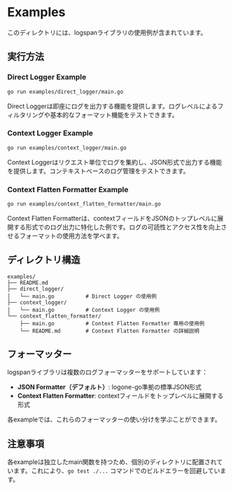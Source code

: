 # Examples

このディレクトリには、logspanライブラリの使用例が含まれています。

## 実行方法

### Direct Logger Example
```bash
go run examples/direct_logger/main.go
```

Direct Loggerは即座にログを出力する機能を提供します。ログレベルによるフィルタリングや基本的なフォーマット機能をテストできます。

### Context Logger Example
```bash
go run examples/context_logger/main.go
```

Context Loggerはリクエスト単位でログを集約し、JSON形式で出力する機能を提供します。コンテキストベースのログ管理をテストできます。

### Context Flatten Formatter Example
```bash
go run examples/context_flatten_formatter/main.go
```

Context Flatten Formatterは、contextフィールドをJSONのトップレベルに展開する形式でのログ出力に特化した例です。ログの可読性とアクセス性を向上させるフォーマットの使用方法を学べます。

## ディレクトリ構造

```
examples/
├── README.md
├── direct_logger/
│   └── main.go          # Direct Logger の使用例
├── context_logger/
│   └── main.go          # Context Logger の使用例
└── context_flatten_formatter/
    ├── main.go          # Context Flatten Formatter 専用の使用例
    └── README.md        # Context Flatten Formatter の詳細説明
```

## フォーマッター

logspanライブラリは複数のログフォーマッターをサポートしています：

- **JSON Formatter（デフォルト）**: logone-go準拠の標準JSON形式
- **Context Flatten Formatter**: contextフィールドをトップレベルに展開する形式

各exampleでは、これらのフォーマッターの使い分けを学ぶことができます。

## 注意事項

各exampleは独立したmain関数を持つため、個別のディレクトリに配置されています。これにより、`go test ./...` コマンドでのビルドエラーを回避しています。